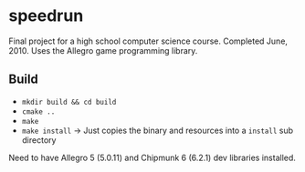 # speedrun

Final project for a high school computer science course. Completed June, 2010. Uses the Allegro game programming library.

## Build
- `mkdir build && cd build`
- `cmake ..`
- `make`
- `make install` -> Just copies the binary and resources into a `install` sub directory

Need to have Allegro 5 (5.0.11) and Chipmunk 6 (6.2.1) dev libraries installed.
